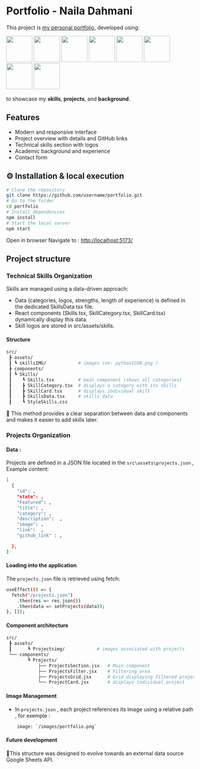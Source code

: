 # Portfolio - Naila Dahmani

This project is [my personal portfolio](https://mon-site.com), developed using: 
<p >
  <!-- React -->
<img src="https://cdn.jsdelivr.net/gh/devicons/devicon/icons/react/react-original.svg" width="70"/>

<!-- TypeScript -->
<img src="https://cdn.jsdelivr.net/gh/devicons/devicon/icons/typescript/typescript-original.svg" width="70"/>

<!-- Bootstrap -->
<img src="https://cdn.jsdelivr.net/gh/devicons/devicon/icons/bootstrap/bootstrap-original.svg" width="70"/>

<!-- HTML -->
<img src="https://cdn.jsdelivr.net/gh/devicons/devicon/icons/html5/html5-original.svg" width="70"/>

<!-- CSS -->
<img src="https://cdn.jsdelivr.net/gh/devicons/devicon/icons/css3/css3-original.svg" width="70"/>

<!-- JavaScript -->
<img src="https://cdn.jsdelivr.net/gh/devicons/devicon/icons/javascript/javascript-original.svg" width="70"/>

<!-- Node.js -->
<img src="https://cdn.jsdelivr.net/gh/devicons/devicon/icons/nodejs/nodejs-original.svg" width="70"/>

<!-- npm -->
<img src="https://cdn.jsdelivr.net/gh/devicons/devicon/icons/npm/npm-original-wordmark.svg" width="70"/>

  
</p>


to showcase my **skills**, **projects**, and **background**.

## Features

- Modern and responsive interface
- Project overview with details and GitHub links
- Technical skills section with logos
- Academic background and experience
- Contact form

## ⚙️ Installation & local execution
```bash
# Clone the repository
git clone https://github.com/username/portfolio.git
# Go to the folder
cd portfolio
# Install dependencies
npm install
# Start the local server
npm start
```
Open in browser Navigate to : [http://localhost:5173/](http://localhost:5173/)
## Project structure 

### Technical Skills Organization

Skills are managed using a data-driven approach:
- Data (categories, logos, strengths, length of experience) is defined in the dedicated SkillsData tsx file.
- React components (Skills.tsx, SkillCategory.tsx, SkillCard.tsx) dynamically display this data.
- Skill logos are stored in src/assets/skills.

#### Structure  
```bash
src/
 ┣ assets/
 ┃ ┗ skillsIMG/            # images (ex: pythonICON.png )
 ┣ components/
 ┃ ┗ Skills/ 
 ┃    ┗ Skills.tsx         # main component (shows all categories)
 ┃    ┣ SkillCategory.tsx  # displays a category with its skills
 ┃    ┣ SkillCard.tsx      # displays individual skill
 ┃    ┣ SkillsData.tsx     # skills data
 ┃    ┗ StyleSkills.css    
```
🔹 This method provides a clear separation between data and components and makes it easier to add skills later.

### Projects Organization
#### Data  :
Projects are defined in a JSON file located in the `src\assets\projects.json` , Example content:
```bash
[
  {
    "id": , 
    "state": , 
    "Featured": ,
    "title": ,
    "category": ,
    "description":  ,
    "image": ,
    "link":  ,
    "github_link" : , 

  },
]
```
#### Loading into the application
The `projects.json` file is retrieved using fetch:
```bash
useEffect(() => {
  fetch("/projects.json")
    .then(res => res.json())
    .then(data => setProjects(data));
}, []);
```
#### Component architecture
```bash
src/
 ┣ assets/
 ┃      ┗ Projectsimg/            # images associated with projects
 └── components/
        ┗ Projects/
            ├── ProjectsSection.jsx   # Main component 
            ├── ProjectsFilter.jsx    # Filtering area
            ├── ProjectsGrid.jsx      # Grid displaying filtered projects
            └── ProjectCard.jsx       # displays individual project
```
#### Image Management 
- In `projects.json` , each project references its image using a relative path , for exemple :
```bash
    image: `/images/portfolio.png`
```
#### Future development
🔹This structure was designed to evolve towards an external data source Google Sheets API.
